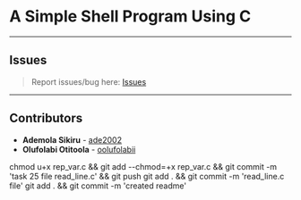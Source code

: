 # A Simple Shell Program Using C

---

## Issues

> Report issues/bug here: [Issues](https://github.com/oolufolabii/simple_shell/issues)

---

## Contributors

+ **Ademola Sikiru** - [ade2002](https://github.com/Ade2002/)
+ **Olufolabi Otitoola** - [oolufolabii](github.com/oolufolabii/)


chmod u+x rep_var.c && git add --chmod=+x rep_var.c && git commit -m 'task 25 file read_line.c' && git push
git add .  && git commit -m 'read_line.c file'
git add . && git commit -m 'created readme'
